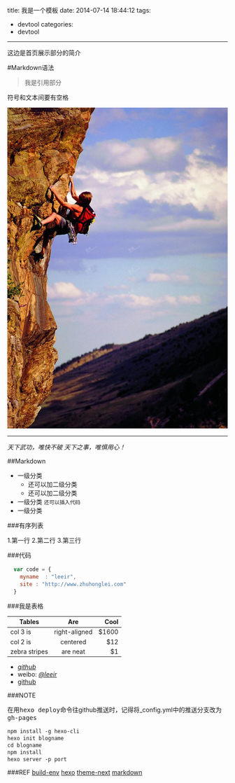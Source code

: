 title: 我是一个模板
date: 2014-07-14 18:44:12
tags:
- devtool
categories:
- devtool
---
这边是首页展示部分的简介
<!-- more -->

#Markdown语法

>我是引用部分

符号和文本间要有空格

![加载图片](/images/panyan.jpg)

***

*天下武功，唯快不破 天下之事，唯惧用心！*

##Markdown

* 一级分类
    *  还可以加二级分类
    *  还可以加二级分类
* 一级分类 `还可以插入代码`
* 一级分类

###有序列表

1.第一行
2.第二行
3.第三行

###代码

```javascript
  var code = {
    myname  : "leeir",
    site : "http://www.zhuhonglei.com"
  }
```

###我是表格

| Tables        | Are           | Cool  |
| ------------- |:-------------:| -----:|
| col 3 is      | right-aligned | $1600 |
| col 2 is      | centered      |   $12 |
| zebra stripes | are neat      |    $1 |

* [*github*](https://github.com/leeir)
* weibo: [*@leeir*](http://weibo.com/leeir)
* [github](https://github.com/leeir)

###NOTE

在用<kbd>hexo deploy</kbd>命令往github推送时，记得将_config.yml中的推送分支改为<kbd>gh-pages</kbd>


```
npm install -g hexo-cli
hexo init blogname
cd blogname
npm install
hexo server -p port
```


###REF
[build-env](http://blog.fens.me/hexo-blog-github/)
[hexo](https://hexo.io/docs/configuration.html)
[theme-next](https://github.com/iissnan/hexo-theme-next)
[markdown](http://segmentfault.com/markdown)